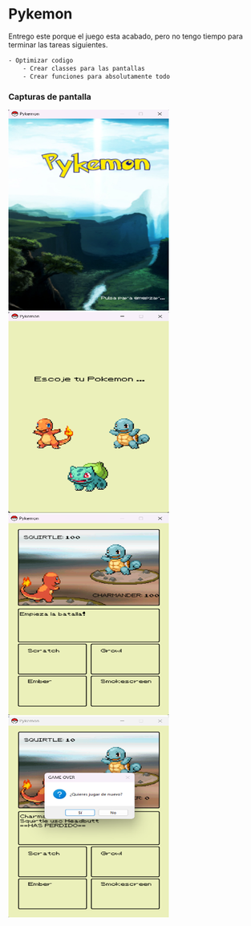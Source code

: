 # Pykemon
Entrego este porque el juego esta acabado,
    pero no tengo tiempo para terminar las tareas siguientes.

    - Optimizar codigo
        - Crear classes para las pantallas
        - Crear funciones para absolutamente todo

### Capturas de pantalla
<div style="display=flex;felx-direction=row">
    <img src= "Images/Capturas/pantalla1.png" height=400px width=320px>
    <img src= "Images/Capturas/pantalla2.png" height=400px width=320px>
    <img src= "Images/Capturas/pantalla3.png" height=400px width=320px>
    <img src= "Images/Capturas/pantalla4.png" height=400px width=320px>
</div>